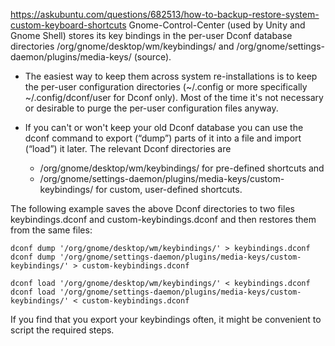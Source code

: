 https://askubuntu.com/questions/682513/how-to-backup-restore-system-custom-keyboard-shortcuts
Gnome-Control-Center (used by Unity and Gnome Shell) stores its key bindings in the per-user Dconf database directories /org/gnome/desktop/wm/keybindings/ and /org/gnome/settings-daemon/plugins/media-keys/ (source).

- The easiest way to keep them across system re-installations is to keep the per-user configuration directories (~/.config or more specifically ~/.config/dconf/user for Dconf only). Most of the time it's not necessary or desirable to purge the per-user configuration files anyway.

- If you can't or won't keep your old Dconf database you can use the dconf command to export (“dump”) parts of it into a file and import (“load”) it later. The relevant Dconf directories are

    + /org/gnome/desktop/wm/keybindings/ for pre-defined shortcuts and
    + /org/gnome/settings-daemon/plugins/media-keys/custom-keybindings/ for custom, user-defined shortcuts.
    
The following example saves the above Dconf directories to two files keybindings.dconf and custom-keybindings.dconf and then restores them from the same files:

    dconf dump '/org/gnome/desktop/wm/keybindings/' > keybindings.dconf
    dconf dump '/org/gnome/settings-daemon/plugins/media-keys/custom-keybindings/' > custom-keybindings.dconf

    dconf load '/org/gnome/desktop/wm/keybindings/' < keybindings.dconf
    dconf load '/org/gnome/settings-daemon/plugins/media-keys/custom-keybindings/' < custom-keybindings.dconf

If you find that you export your keybindings often, it might be convenient to script the required steps.

